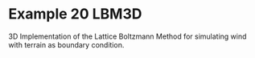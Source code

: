 # Example 20 LBM3D

3D Implementation of the Lattice Boltzmann Method for simulating wind with terrain as boundary condition.
